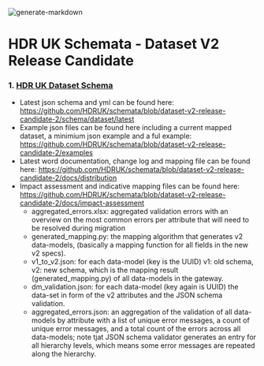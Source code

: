 ![generate-markdown](https://github.com/HDRUK/schemata/workflows/generate-markdown/badge.svg)

# HDR UK Schemata - Dataset V2 Release Candidate

### 1. [HDR UK Dataset Schema](https://github.com/HDRUK/schemata/blob/dataset-v2-release-candidate-2/docs/dataset/latest/dataset.md)

 - Latest json schema and yml can be found here:  https://github.com/HDRUK/schemata/blob/dataset-v2-release-candidate-2/schema/dataset/latest
 - Example json files can be found here including a current mapped dataset, a minimium json example and a ful example: https://github.com/HDRUK/schemata/blob/dataset-v2-release-candidate-2/examples 
 - Latest word documentation, change log and mapping file can be found here: https://github.com/HDRUK/schemata/blob/dataset-v2-release-candidate-2/docs/distribution
 - Impact assessment and indicative mapping files can be found here: https://github.com/HDRUK/schemata/blob/dataset-v2-release-candidate-2/docs/impact-assessment
      - aggregated_errors.xlsx: aggregated validation errors with an overview on the most common errors per attribute that will need to be resolved during migration
      - generated_mapping.py: the mapping algorithm that generates v2 data-models, (basically a mapping function for all fields in the new v2 specs).
      - v1_to_v2.json: for each data-model (key is the UUID) v1: old schema, v2: new schema, which is the mapping result (generated_mapping.py) of all data-models in the gateway.
      - dm_validation.json: for each data-model (key again is UUID) the data-set in form of the v2 attributes and the JSON schema validation.
      - aggregated_errors.json: an aggregation of the validation of all data-models by attribute with a list of unique error messages, a count of unique error messages, and a total count of the errors across all data-models; note tjat JSON schema validator generates an entry for all hierarchy levels, which means some error messages are repeated along the hierarchy.

